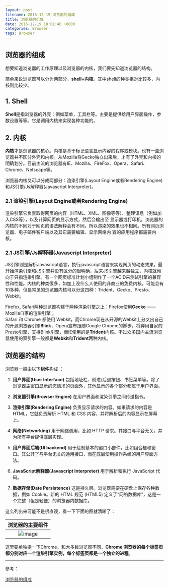 ```yaml
---
layout: post
filename: 2016-12-19-浏览器的组成
title: 浏览器的组成
date: 2016-12-19 18:01:40 +0800
categories: Browser
tags: Browser
---
```


## 浏览器的组成

想要知道浏览器的工作原理以及浏览器的内核，我们要先知道浏览器的结构。

简单来说浏览器可以分为两部分，**shell**+**内核**。其中shell的种类相对比较多，内核则比较少。

## 1. Shell

**Shell**是指浏览器的外壳：例如菜单，工具栏等。主要是提供给用户界面操作，参数设置等等。它是调用内核来实现各种功能的。

## 2. 内核

**内核**才是浏览器的核心。内核是基于标记语言显示内容的程序或模块。也有一些浏览器并不区分外壳和内核。从Mozilla将Gecko独立出来后，才有了外壳和内核的明确划分。目前主流的浏览器有IE、Mozilla、FireFox、Opera、Safari、Chrome、Netscape等。

浏览器内核又可以分成两部分：渲染引擎(Layout Engine或者Rendering Engine)和JS引擎/Js解释器(Javascript Interpreter)。

### 2.1 渲染引擎(Layout Engine或者Rendering Engine)

渲染引擎它负责取得网页的内容（HTML、XML、图像等等）、整理讯息（例如加入CSS等），以及计算网页的显示方式，然后会输出至 显示器或打印机。浏览器的内核的不同对于网页的语法解释会有不同，所以渲染的效果也不相同。所有网页浏览器、电子邮件客户端以及其它需要编辑、显示网络内 容的应用程序都需要内核。

### 2.1 JS引擎/Js解释器(Javascript Interpreter)

JS引擎则是解析Javascript语言，执行javascript语言来实现网页的动态效果。最开始渲染引擎和JS引擎并没有区分的很明确，后来JS引擎越来越独立，内核就倾向于只指渲染引擎。有一个网页标准计划小组制作了一个ACID来测试引擎的兼容性和性能。内核的种类很多，如加上没什么人使用的非商业的免费内核，可能会有10多种，但是常见的浏览器内核可以分这四种：Trident、Gecko、Presto、Webkit。

Firefox, Safari两种浏览器构建于两种渲染引擎之上：Firefox使用**Gecko** —— Mozilla自家的渲染引擎；<br/>
Safari 和 Chrome 都使用 Webkit，而Chrome现在从开源的Webkit上分叉出自己的开源浏览器引擎**Blink**，Opera宣布跟随Google Chrome的脚步，将弃用自家的Presto引擎，支持Blink引擎，而IE使用的是**Trident**内核。不过众多国内主流浏览器使用的双引擎一般都是**Webkit**和**Trident**两种内核。

## 浏览器的结构

浏览器一般由以下**组件**构成 ：

1. **用户界面(User Interface)** 包括地址栏、前进/后退按钮、书签菜单等。除了浏览器主窗口显示的您请求的页面外，其他显示的各个部分都属于用户界面。

2. **浏览器引擎(Browser Engine)** 在用户界面和渲染引擎之间传送指令。

3. **渲染引擎(Rendering Engine)** 负责显示请求的内容。如果请求的内容是 HTML，它就负责解析 HTML 和 CSS 内容，并将解析后的内容显示在屏幕上。

4. **网络(Networking)** 用于网络调用，比如 HTTP 请求。其接口与平台无关，并为所有平台提供底层实现。

5. **用户界面后端(UI backend)** 用于绘制基本的窗口小部件，比如组合框和窗口。其公开了与平台无关的通用接口，而在底层使用操作系统的用户界面方法。

6. **JavaScript解释器(Javascript Interpreter)** 用于解析和执行 JavaScript 代码。

7. **数据存储(Date Persistence)** 这是持久层。浏览器需要在硬盘上保存各种数据，例如 Cookie。新的 HTML 规范 (HTML5) 定义了“网络数据库”，这是一个完整（但是轻便）的浏览器内数据库。

这么列出来可能不是很直观，看一下下面的图就清晰了：

|浏览器的主要组件|
|:----:|
|![image](../images/post/browser01.png)|

这里要单独提一下Chrome。和大多数浏览器不同，**Chrome 浏览器的每个标签页都分别对应一个渲染引擎实例，每个标签页都是一个独立的进程**。

----

参考：

[浏览器的组成](http://www.nowamagic.net/academy/detail/48110108)